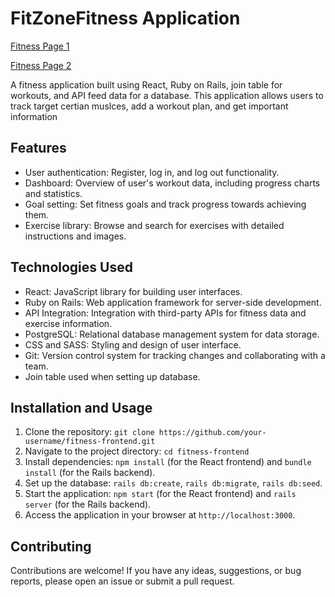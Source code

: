 
# FitZoneFitness Application

[Fitness Page 1](https://github.com/dallinforsyth/fitness-frontend/assets/122250064/e873c01a-e474-4c42-a287-70bd21863560)

[Fitness Page 2](https://github.com/dallinforsyth/fitness-frontend/assets/122250064/90b883d4-1d0a-43c1-ab8d-9b079c113eeb)


A fitness application built using React, Ruby on Rails, join table for workouts, and API feed data for a database. This application allows users to track target certian muslces, add a workout plan, and get important information

## Features

- User authentication: Register, log in, and log out functionality.
- Dashboard: Overview of user's workout data, including progress charts and statistics.
- Goal setting: Set fitness goals and track progress towards achieving them.
- Exercise library: Browse and search for exercises with detailed instructions and images.

## Technologies Used

- React: JavaScript library for building user interfaces.
- Ruby on Rails: Web application framework for server-side development.
- API Integration: Integration with third-party APIs for fitness data and exercise information.
- PostgreSQL: Relational database management system for data storage.
- CSS and SASS: Styling and design of user interface.
- Git: Version control system for tracking changes and collaborating with a team.
- Join table used when setting up database.

## Installation and Usage

1. Clone the repository: `git clone https://github.com/your-username/fitness-frontend.git`
2. Navigate to the project directory: `cd fitness-frontend`
3. Install dependencies: `npm install` (for the React frontend) and `bundle install` (for the Rails backend).
4. Set up the database: `rails db:create`, `rails db:migrate`, `rails db:seed`.
5. Start the application: `npm start` (for the React frontend) and `rails server` (for the Rails backend).
6. Access the application in your browser at `http://localhost:3000`.

## Contributing

Contributions are welcome! If you have any ideas, suggestions, or bug reports, please open an issue or submit a pull request.
